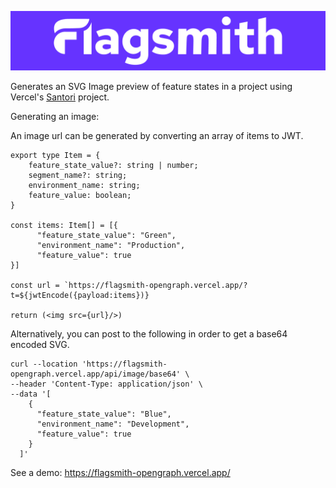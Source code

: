 [![Feature Flag, Remote Config and A/B Testing platform, Flagsmith](https://raw.githubusercontent.com/Flagsmith/flagsmith/main/static-files/hero.png)](https://flagsmith.com/)

Generates an SVG Image preview of feature states in a project using Vercel's [Santori](https://github.com/vercel/satori) project.


Generating an image:

An image url can be generated by converting an array of items to JWT.

```
export type Item = {
    feature_state_value?: string | number;
    segment_name?: string;
    environment_name: string;
    feature_value: boolean;
}

const items: Item[] = [{
      "feature_state_value": "Green",
      "environment_name": "Production",
      "feature_value": true
}]

const url = `https://flagsmith-opengraph.vercel.app/?t=${jwtEncode({payload:items})}

return (<img src={url}/>)
```


Alternatively, you can post to the following in order to get a base64 encoded SVG.

```
curl --location 'https://flagsmith-opengraph.vercel.app/api/image/base64' \
--header 'Content-Type: application/json' \
--data '[
    {
      "feature_state_value": "Blue",
      "environment_name": "Development",
      "feature_value": true
    }
  ]'
```

See a demo:
https://flagsmith-opengraph.vercel.app/



